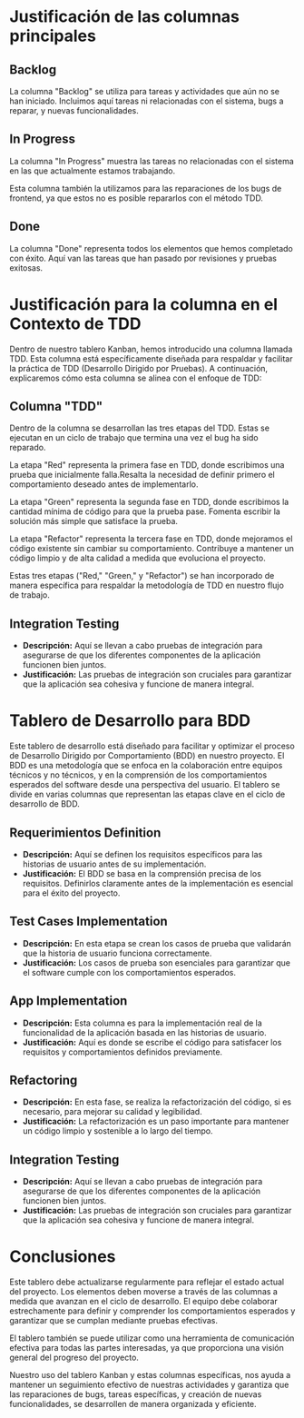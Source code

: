 # Justificación de las columnas principales

## Backlog
La columna "Backlog" se utiliza para tareas y actividades que aún no se han iniciado. Incluimos aquí tareas ni relacionadas con el sistema, bugs a reparar, y nuevas funcionalidades.

## In Progress
La columna "In Progress" muestra las tareas no relacionadas con el sistema en las que actualmente estamos trabajando.

Esta columna también la utilizamos para las reparaciones de los bugs de frontend, ya que estos no es posible repararlos con el método TDD.

## Done
La columna "Done" representa todos los elementos que hemos completado con éxito. Aquí van las tareas que han pasado por revisiones y pruebas exitosas.

# Justificación para la columna en el Contexto de TDD

Dentro de nuestro tablero Kanban, hemos introducido una columna llamada TDD. Esta columna está específicamente diseñada para respaldar y facilitar la práctica de TDD (Desarrollo Dirigido por Pruebas). A continuación, explicaremos cómo esta columna se alinea con el enfoque de TDD:

## Columna "TDD" 
Dentro de la columna se desarrollan las tres etapas del TDD. Estas se ejecutan en un ciclo de trabajo que termina una vez el bug ha sido reparado.

La etapa "Red" representa la primera fase en TDD, donde escribimos una prueba que inicialmente falla.Resalta la necesidad de definir primero el comportamiento deseado antes de implementarlo.

La etapa "Green" representa la segunda fase en TDD, donde escribimos la cantidad mínima de código para que la prueba pase. Fomenta escribir la solución más simple que satisface la prueba.

La etapa "Refactor" representa la tercera fase en TDD, donde mejoramos el código existente sin cambiar su comportamiento. Contribuye a mantener un código limpio y de alta calidad a medida que evoluciona el proyecto.

Estas tres etapas ("Red," "Green," y "Refactor") se han incorporado de manera específica para respaldar la metodología de TDD en nuestro flujo de trabajo.

## Integration Testing
- **Descripción:** Aquí se llevan a cabo pruebas de integración para asegurarse de que los diferentes componentes de la aplicación funcionen bien juntos.
- **Justificación:** Las pruebas de integración son cruciales para garantizar que la aplicación sea cohesiva y funcione de manera integral.

# Tablero de Desarrollo para BDD

Este tablero de desarrollo está diseñado para facilitar y optimizar el proceso de Desarrollo Dirigido por Comportamiento (BDD) en nuestro proyecto. El BDD es una metodología que se enfoca en la colaboración entre equipos técnicos y no técnicos, y en la comprensión de los comportamientos esperados del software desde una perspectiva del usuario. El tablero se divide en varias columnas que representan las etapas clave en el ciclo de desarrollo de BDD.

## Requerimientos Definition
- **Descripción:** Aquí se definen los requisitos específicos para las historias de usuario antes de su implementación.
- **Justificación:** El BDD se basa en la comprensión precisa de los requisitos. Definirlos claramente antes de la implementación es esencial para el éxito del proyecto.

## Test Cases Implementation
- **Descripción:** En esta etapa se crean los casos de prueba que validarán que la historia de usuario funciona correctamente.
- **Justificación:** Los casos de prueba son esenciales para garantizar que el software cumple con los comportamientos esperados.

## App Implementation
- **Descripción:** Esta columna es para la implementación real de la funcionalidad de la aplicación basada en las historias de usuario.
- **Justificación:** Aquí es donde se escribe el código para satisfacer los requisitos y comportamientos definidos previamente.

## Refactoring
- **Descripción:** En esta fase, se realiza la refactorización del código, si es necesario, para mejorar su calidad y legibilidad.
- **Justificación:** La refactorización es un paso importante para mantener un código limpio y sostenible a lo largo del tiempo.

## Integration Testing
- **Descripción:** Aquí se llevan a cabo pruebas de integración para asegurarse de que los diferentes componentes de la aplicación funcionen bien juntos.
- **Justificación:** Las pruebas de integración son cruciales para garantizar que la aplicación sea cohesiva y funcione de manera integral.

# Conclusiones

Este tablero debe actualizarse regularmente para reflejar el estado actual del proyecto. Los elementos deben moverse a través de las columnas a medida que avanzan en el ciclo de desarrollo. El equipo debe colaborar estrechamente para definir y comprender los comportamientos esperados y garantizar que se cumplan mediante pruebas efectivas.

El tablero también se puede utilizar como una herramienta de comunicación efectiva para todas las partes interesadas, ya que proporciona una visión general del progreso del proyecto.

Nuestro uso del tablero Kanban y estas columnas específicas, nos ayuda a mantener un seguimiento efectivo de nuestras actividades y garantiza que las reparaciones de bugs, tareas específicas, y creación de nuevas funcionalidades, se desarrollen de manera organizada y eficiente.